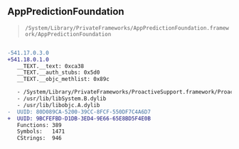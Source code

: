 ## AppPredictionFoundation

> `/System/Library/PrivateFrameworks/AppPredictionFoundation.framework/AppPredictionFoundation`

```diff

-541.17.0.3.0
+541.18.0.1.0
   __TEXT.__text: 0xca38
   __TEXT.__auth_stubs: 0x5d0
   __TEXT.__objc_methlist: 0x89c

   - /System/Library/PrivateFrameworks/ProactiveSupport.framework/ProactiveSupport
   - /usr/lib/libSystem.B.dylib
   - /usr/lib/libobjc.A.dylib
-  UUID: 80D089CA-5200-39CC-8FCF-550DF7C4A6D7
+  UUID: 9BCFEFBD-D1DB-3ED4-9E66-65E8BD5F4E0B
   Functions: 389
   Symbols:   1471
   CStrings:  946

```
